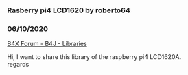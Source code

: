 ### Rasberry pi4 LCD1620 by roberto64
### 06/10/2020
[B4X Forum - B4J - Libraries](https://www.b4x.com/android/forum/threads/118877/)

Hi, I want to share this library of the raspberry pi4 LCD1620A.  
regards